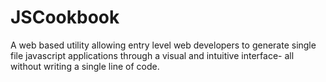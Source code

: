 # JSCookbook

A web based utility allowing entry level web developers to generate single file javascript applications
through a visual and intuitive interface- all without writing a single line of code.

